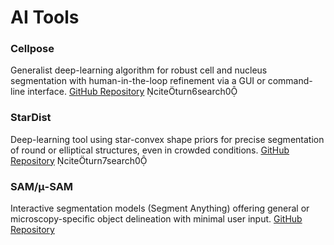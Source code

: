 # AI Tools

### Cellpose

Generalist deep-learning algorithm for robust cell and nucleus segmentation with human-in-the-loop refinement via a GUI or command-line interface.
[GitHub Repository](https://github.com/MouseLand/cellpose) citeturn6search0

### StarDist

Deep-learning tool using star-convex shape priors for precise segmentation of round or elliptical structures, even in crowded conditions.
[GitHub Repository](https://github.com/stardist/stardist) citeturn7search0

### SAM/μ-SAM

Interactive segmentation models (Segment Anything) offering general or microscopy-specific object delineation with minimal user input.
[GitHub Repository](https://github.com/facebookresearch/segment-anything)